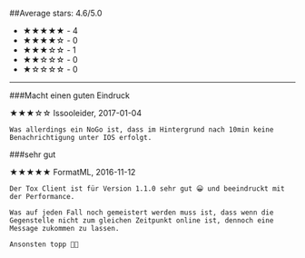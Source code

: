 ##Average stars: 4.6/5.0

- ★★★★★ - 4
- ★★★★☆ - 0
- ★★★☆☆ - 1
- ★★☆☆☆ - 0
- ★☆☆☆☆ - 0

---

###Macht einen guten Eindruck

★★★☆☆ Issooleider, 2017-01-04

```
Was allerdings ein NoGo ist, dass im Hintergrund nach 10min keine Benachrichtigung unter IOS erfolgt.
```

###sehr gut

★★★★★ FormatML, 2016-11-12

```
Der Tox Client ist für Version 1.1.0 sehr gut 😀 und beeindruckt mit der Performance. 

Was auf jeden Fall noch gemeistert werden muss ist, dass wenn die Gegenstelle nicht zum gleichen Zeitpunkt online ist, dennoch eine Message zukommen zu lassen. 

Ansonsten topp 👍🏻
```

